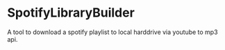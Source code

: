 # SpotifyLibraryBuilder

A tool to download a spotify playlist to local harddrive via youtube to mp3 api. 
